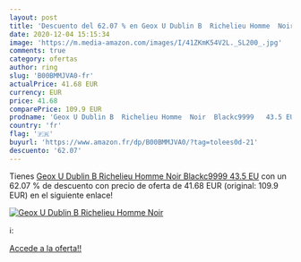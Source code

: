 ```yaml
---
layout: post
title: 'Descuento del 62.07 % en Geox U Dublin B  Richelieu Homme  Noir  '
date: 2020-12-04 15:15:34
image: 'https://m.media-amazon.com/images/I/41ZKmK54V2L._SL200_.jpg'
comments: true
category: ofertas
author: ring
slug: 'B00BMMJVA0-fr'
actualPrice: 41.68 EUR
currency: EUR
price: 41.68
comparePrice: 109.9 EUR
prodname: 'Geox U Dublin B  Richelieu Homme  Noir  Blackc9999   43.5 EU'
country: 'fr'
flag: '🇫🇷'
buyurl: 'https://www.amazon.fr/dp/B00BMMJVA0/?tag=tolees0d-21'
descuento: '62.07'
---
```


Tienes [Geox U Dublin B  Richelieu Homme  Noir  Blackc9999   43.5 EU](https://www.amazon.fr/dp/B00BMMJVA0/?tag=tolees0d-21) con un 62.07 % de descuento con precio de oferta de 41.68 EUR (original: 109.9 EUR) en el siguiente enlace!

[![Geox U Dublin B  Richelieu Homme  Noir  ](https://m.media-amazon.com/images/I/41ZKmK54V2L._SL200_.jpg)](https://www.amazon.fr/dp/B00BMMJVA0/?tag=tolees0d-21)

ℹ️:


[Accede a la oferta!!](https://www.amazon.fr/dp/B00BMMJVA0/?tag=tolees0d-21)
